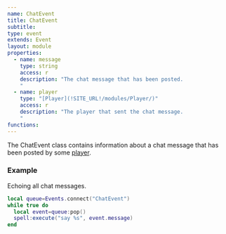 ```yaml
---
name: ChatEvent
title: ChatEvent
subtitle:
type: event
extends: Event
layout: module
properties:
  - name: message
    type: string
    access: r
    description: "The chat message that has been posted.
    "
  - name: player
    type: "[Player](!SITE_URL!/modules/Player/)"
    access: r
    description: "The player that sent the chat message.
    "
functions:
---
```


The ChatEvent class contains information about a chat message that has been posted
by some [player](/modules/Player/).

### Example
Echoing all chat messages.
```lua
local queue=Events.connect("ChatEvent")
while true do
  local event=queue:pop()
  spell:execute("say %s", event.message)
end
```
